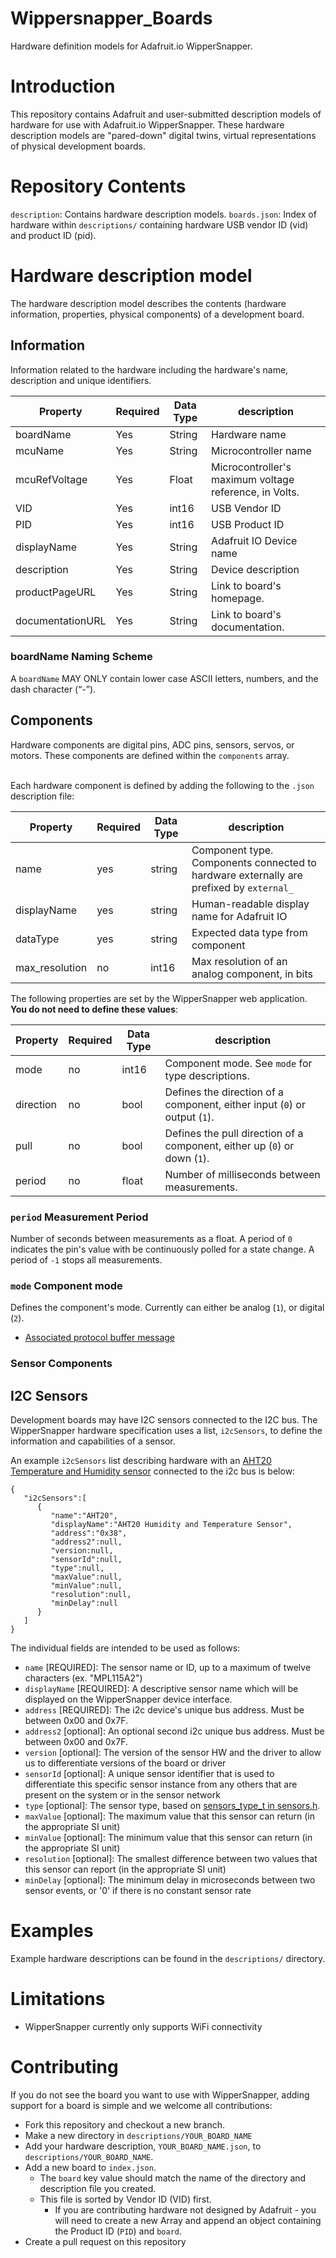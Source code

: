 # Wippersnapper_Boards
Hardware definition models for Adafruit.io WipperSnapper.

# Introduction
This repository contains Adafruit and user-submitted description models of hardware for use with Adafruit.io WipperSnapper. These hardware description models are "pared-down" digital twins, virtual representations of physical development boards.

# Repository Contents
`description`: Contains hardware description models.
`boards.json`: Index of hardware within `descriptions/` containing hardware USB vendor ID (vid) and product ID (pid).

# Hardware description model
The hardware description model describes the contents (hardware information, properties, physical components) of a development board.

## Information
Information related to the hardware including the hardware's name, description and unique identifiers.

| Property    | Required | Data Type | description                                             |
|-------------|----------|-----------|---------------------------------------------------------|
| boardName   | Yes      | String    | Hardware name                                           |
| mcuName     | Yes      | String    | Microcontroller name                                    |
| mcuRefVoltage     | Yes      | Float    | Microcontroller's maximum voltage reference, in Volts.                                    |
| VID         | Yes      | int16     | USB Vendor ID                                           |
| PID         | Yes      | int16     | USB Product ID                                          |
| displayName | Yes      | String    | Adafruit IO Device name                                 |
| description  | Yes      | String    | Device description                                       |
| productPageURL | Yes      | String      | Link to board's homepage. |
| documentationURL | Yes      | String      | Link to board's documentation. |


### boardName Naming Scheme
A `boardName` MAY ONLY contain lower case ASCII letters, numbers, and the dash character (“-”).


## Components

Hardware components are digital pins, ADC pins, sensors, servos, or motors. These components are defined within the `components` array. 

\
Each hardware component is defined by adding the following to the `.json` description file:

| Property       | Required | Data Type | description                                                                            |
|----------------|----------|-----------|----------------------------------------------------------------------------------------|
| name           | yes      | string    | Component type. Components connected to hardware externally are prefixed by `external_`|
| displayName    | yes       | string    | Human-readable display name for Adafruit IO                                            |
| dataType       | yes      | string    | Expected data type from component                                                      |
| max_resolution | no       | int16     | Max resolution of an analog component, in bits                                         |


The following properties are set by the WipperSnapper web application. **You do not need to define these values**:

| Property       | Required | Data Type | description                                                                            |
|----------------|----------|-----------|----------------------------------------------------------------------------------------|
| mode  | no       | int16     | Component mode. See `mode` for type descriptions.                              |
| direction      | no       | bool      | Defines the direction of a component, either input (`0`) or output (`1`).              |
| pull           | no       | bool      | Defines the pull direction of a component, either up (`0`) or down (`1`).              |
| period         | no       | float     | Number of milliseconds between measurements.   |


### `period` Measurement Period

Number of seconds between measurements as a float. A period of `0` indicates the pin's value with be continuously polled for a state change. A period of `-1` stops all measurements.


### `mode` Component mode

Defines the component's mode. Currently can either be analog (`1`), or digital (`2`).
* [Associated protocol buffer message](https://github.com/adafruit/Wippersnapper_Protobuf/blob/master/proto/pin/v1/pin.proto#L28)


### Sensor Components

## I2C Sensors

Development boards may have I2C sensors connected to the I2C bus. The WipperSnapper hardware specification uses a list, `i2cSensors`, to define the information and capabilities of a sensor.

An example `i2cSensors` list describing hardware with an [AHT20 Temperature and Humidity sensor](https://www.adafruit.com/product/4566) connected to the i2c bus is below:

```
{
   "i2cSensors":[
      {
         "name":"AHT20",
         "displayName":"AHT20 Humidity and Temperature Sensor",
         "address":"0x38",
         "address2":null,
         "version:null,
         "sensorId":null,
         "type":null,
         "maxValue":null,
         "minValue":null,
         "resolution":null,
         "minDelay":null
      }
   ]
}
```

The individual fields are intended to be used as follows:
* `name` [REQUIRED]: The sensor name or ID, up to a maximum of twelve characters (ex. "MPL115A2")
* `displayName` [REQUIRED]: A descriptive sensor name which will be displayed on the WipperSnapper device interface.
* `address` [REQUIRED]: The i2c device's unique bus address. Must be between 0x00 and 0x7F.
* `address2` [optional]: An optional second i2c unique bus address. Must be between 0x00 and 0x7F.
* `version` [optional]: The version of the sensor HW and the driver to allow us to differentiate versions of the board or driver
* `sensorId` [optional]: A unique sensor identifier that is used to differentiate this specific sensor instance from any others that are present on the system or in the sensor network
* `type` [optional]: The sensor type, based on [sensors_type_t in sensors.h](https://github.com/adafruit/Adafruit_Sensor/blob/master/Adafruit_Sensor.h).
* `maxValue` [optional]: The maximum value that this sensor can return (in the appropriate SI unit)
* `minValue` [optional]: The minimum value that this sensor can return (in the appropriate SI unit)
* `resolution` [optional]: The smallest difference between two values that this sensor can report (in the appropriate SI unit)
* `minDelay` [optional]: The minimum delay in microseconds between two sensor events, or '0' if there is no constant sensor rate


# Examples

Example hardware descriptions can be found in the `descriptions/` directory.

# Limitations
* WipperSnapper currently only supports WiFi connectivity

# Contributing
If you do not see the board you want to use with WipperSnapper, adding support for a board is simple and we welcome all contributions:
* Fork this repository and checkout a new branch.
* Make a new directory in `descriptions/YOUR_BOARD_NAME`
* Add your hardware description, `YOUR_BOARD_NAME.json`, to `descriptions/YOUR_BOARD_NAME`.
* Add a new board to `index.json`. 
  * The `board` key value should match the name of the directory and description file you created.
  * This file is sorted by Vendor ID (VID) first.
    * If you are contributing hardware not designed by Adafruit - you will need to create a new Array and append an object containing the Product ID (`PID`) and `board`.
* Create a pull request on this repository
